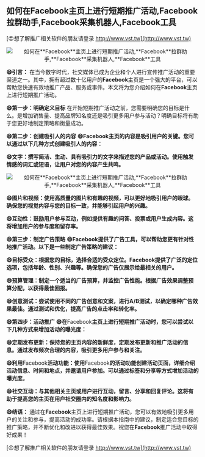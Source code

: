## **如何在**Facebook**主页上进行短期推广活动,**Facebook**拉群助手,**Facebook**采集机器人,**Facebook**工具**

[😍想了解推广相关软件的朋友请登录 http://www.vst.tw](http://www.vst.tw)

 <center><img src="https://vst.tw/MP4/tuiguang/png/1.png" alt="如何在**Facebook**主页上进行短期推广活动,**Facebook**拉群助手,**Facebook**采集机器人,**Facebook**工具"></center>

**😄引言：**
在当今数字时代，社交媒体已成为企业和个人进行宣传推广活动的重要渠道之一。其中，拥有超过数十亿用户的**Facebook**主页是一个强大的平台，可以帮助您快速有效地推广产品、服务或事件。本文将为您介绍如何在**Facebook**主页上进行短期推广活动。

**😄第一步：明确定义目标**
在开始短期推广活动之前，您需要明确您的目标是什么。是增加销售量、提高品牌知名度还是吸引更多用户参与活动？明确目标将有助于您更好地制定策略和衡量成功。

**😄第二步：创建吸引人的内容**
**😄**Facebook**主页的内容是吸引用户的关键。您可以通过以下几种方式创建吸引人的内容：**

**😄文字：撰写简洁、生动、具有吸引力的文字来描述您的产品或活动。使用触发情感的词汇或短语，让用户对您的内容产生共鸣。**

 <center><img src="https://vst.tw/MP4/tuiguang/png/8.png" alt="如何在**Facebook**主页上进行短期推广活动,**Facebook**拉群助手,**Facebook**采集机器人,**Facebook**工具"></center>

**😄图片和视频：使用高质量的图片和有趣的视频，可以更好地吸引用户的眼球。确保您的视觉内容与您的目标一致，并能够引起用户的兴趣。**

**😄互动性：鼓励用户参与互动，例如提供有趣的问答、投票或用户生成内容。这将增加用户的参与度和留存率。**

**😄第三步：制定广告策略**
**😄**Facebook**提供了广告工具，可以帮助您更有针对性地推广活动。以下是一些制定广告策略的建议：**

**😄目标受众：根据您的目标，选择合适的受众定位。**Facebook**提供了广泛的定位选项，包括年龄、性别、兴趣等。确保您的广告仅展示给最相关的用户。**

**😄预算管理：制定一个适当的广告预算，并监控广告性能。根据广告效果调整预算分配，以获得最佳回报。**

**😄创意测试：尝试使用不同的广告创意和文案，进行A/B测试，以确定哪种广告效果最佳。通过测试和优化，提高广告的点击率和转化率。**

**😄第四步：活动推广**
**😄在**Facebook**主页上进行短期推广活动时，您可以尝试以下几种方式来增加活动的曝光度：**

**😄定期发布更新：保持您的主页内容的新鲜度，定期发布更新和推广活动的信息。通过发布频次合理的内容，吸引更多用户参与和关注。**

**😄利用**Facebook**活动功能：使用**Facebook**的活动功能创建活动页面，详细介绍活动信息、时间和地点，并邀请用户参加。可以通过标签和分享等方式增加活动的曝光度。**

**😄社交互动：与其他相关主页或用户进行互动，留言、分享和回复评论。这将有助于提高您的主页在用户社交圈内的知名度和影响力。**

**😄结语：**
通过在**Facebook**主页上进行短期推广活动，您可以有效地吸引更多用户的关注和参与，提高活动的成功率。请根据本指南中的建议，制定适合您目标的推广策略，并不断优化和改进以获得最佳效果。祝您在**Facebook**推广活动中取得好成果！

[😍想了解推广相关软件的朋友请登录 http://www.vst.tw](http://www.vst.tw)



